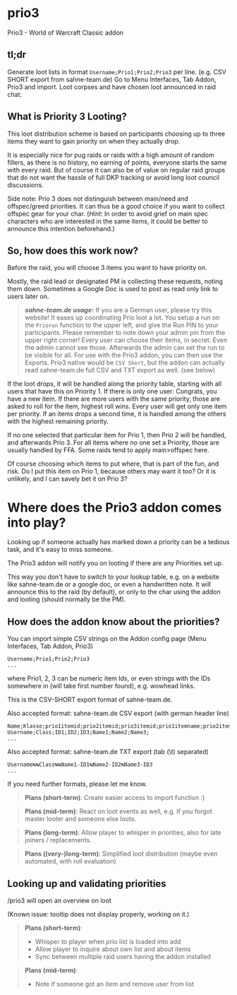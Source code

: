# prio3
Prio3 - World of Warcraft Classic addon

## tl;dr

Generate loot lists in format `Username;Prio1;Prio2;Prio3` per line. (e.g. CSV SHORT export from sahne-team.de)
Go to Menu Interfaces, Tab Addon, Prio3 and import.
Loot corpses and have chosen loot announced in raid chat.


## What is Priority 3 Looting?

This loot distribution scheme is based on participants choosing up to three items they want to gain priority on when they actually drop.

It is especially nice for pug raids or raids with a high amount of random fillers, as there is no history, no earning of points, everyone starts the same with every raid.
But of course it can also be of value on regular raid groups that do not want the hassle of full DKP tracking or avoid long loot council discussions.

Side note: Prio 3 does not distinguish between main/need and offspec/greed priorities. It can thus be a good choice if you want to collect offspec gear for your char.
(*Hint*: In order to avoid grief on main spec characters who are interested in the same items, it could be better to announce this intention beforehand.)

## So, how does this work now?

Before the raid, you will choose 3 items you want to have priority on.

Mostly, the raid lead or designated PM is collecting these requests, noting them down. Sometimes a Google Doc is used to post as read only link to users later on.

> **_sahne-team.de usage:_** 
> If you are a German user, please try this website! It eases up coordinating Prio loot a lot. You setup a run on the `Priorun` function to the upper left, and give the Run PIN to your participants. Please remember to note down your admin pin from the upper right corner! 
> Every user can choose their items, in secret. Even the admin cannot see those. Afterwards the admin can set the run to be visible for all.
> For use with the Prio3 addon, you can then use the Exports. Prio3 native would be `CSV Short`, but the addon can actually read sahne-team.de full CSV and TXT export as well. (see below)

If the loot drops, it will be handled along the priority table, starting with all users that have this on Priority 1.
If there is only one user: Congrats, you have a new item.
If there are more users with the same priority, those are asked to roll for the item, highest roll wins. Every user will get only one item per priority. If an items drops a second time, it is handled among the others with the highest remaining priority.

If no one selected that particular item for Prio 1, then Prio 2 will be handled, and afterwards Prio 3.
For all items where no one set a Priority, those are usually handled by FFA.  Some raids tend to apply main>offspec here.

Of course choosing which items to put where, that is part of the fun, and risk.
Do I put this item on Prio 1, because others may want it too? Or it is unlikely, and I can savely bet it on Prio 3?

# Where does the Prio3 addon comes into play?

Looking up if someone actually has marked down a priority can be a tedious task, and it's easy to miss someone.

The Prio3 addon will notify you on looting if there are any Priorities set up.

This way you don't have to switch to your lookup table, e.g. on a website like sahne-team.de or a google doc, or even a handwritten note.
It will announce this to the raid (by default), or only to the char using the addon and looting (should normally be the PM).

## How does the addon know about the priorities?

You can import simple CSV strings on the Addon config page (Menu Interfaces, Tab Addon, Prio3)

    Username;Prio1;Prio2;Prio3
    ...

where Prio1, 2, 3 can be numeric item Ids, or even strings with the IDs somewhere in (will take first number found), e.g. wowhead links.

This is the CSV-SHORT export format of sahne-team.de.

Also accepted format: sahne-team.de CSV export (with german header line)

    Name;Klasse;prio1itemid;prio2itemid;prio3itemid;prio1itemname;prio2itemname;prio3itemname;
    Username;Class;ID1;ID2;ID3;Name1;Name2;Name3;
    ...

Also accepted format: sahne-team.de TXT export (tab (\t) separated)

    Username↹↹Class↹↹Name1-ID1↹Name2-ID2↹Name3-ID3
    ...

If you need further formats, please let me know.

> **Plans (short-term)**:
> Create easier access to import function :)

> **Plans (mid-term)**:
> React on loot events as well, e.g. if you forgot master looter and someone else loots.

> **Plans (long-term)**:
> Allow player to whisper in priorities, also for late joiners / replacements.

> **Plans ((very-)long-term)**:
> Simplified loot distribution (maybe even automated, with roll evaluation)

## Looking up and validating priorities

/prio3 will open an overview on loot

(Known issue: tooltip does not display properly, working on it.)

> **Plans (short-term)**:
> - Whisper to player when prio list is loaded into add
> - Allow player to inquire about own list and about items
> - Sync between multiple raid users having the addon installed

> **Plans (mid-term)**:
> - Note if someone got an item and remove user from list

